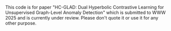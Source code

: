 This code is for paper "HC-GLAD: Dual Hyperbolic Contrastive Learning for Unsupervised Graph-Level Anomaly Detection" which is submitted to WWW 2025 and is currently under review. 
Please don't quote it or use it for any other purpose.
